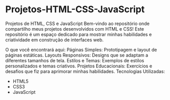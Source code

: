# Projetos-HTML-CSS-JavaScript
Projetos de HTML, CSS e JavaScript
Bem-vindo ao repositório onde compartilho meus projetos desenvolvidos com HTML e CSS! Este repositório é um espaço dedicado para mostrar minhas habilidades e criatividade em construção de interfaces web.

O que você encontrará aqui:
Páginas Simples: Prototipagem e layout de páginas estáticas.
Layouts Responsivos: Designs que se adaptam a diferentes tamanhos de tela.
Estilos e Temas: Exemplos de estilos personalizados e temas criativos.
Projetos Educacionais: Exercícios e desafios que fiz para aprimorar minhas habilidades.
Tecnologias Utilizadas:
- HTML5
- CSS3
- JavaScript
